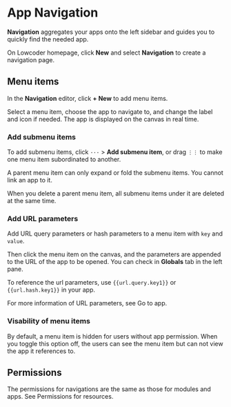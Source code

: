 # App Navigation

**Navigation** aggregates your apps onto the left sidebar and guides you to quickly find the needed app.

On Lowcoder homepage, click **New** and select **Navigation** to create a navigation page.

## Menu items

In the **Navigation** editor, click **+ New** to add menu items.

Select a menu item, choose the app to navigate to, and change the label and icon if needed. The app is displayed on the canvas in real time.

### Add submenu items

To add submenu items, click `···` > **Add submenu item**, or drag `⋮⋮` to make one menu item subordinated to another.

A parent menu item can only expand or fold the submenu items. You cannot link an app to it.

When you delete a parent menu item, all submenu items under it are deleted at the same time.

### Add URL parameters

Add URL query parameters or hash parameters to a menu item with `key` and `value`.

Then click the menu item on the canvas, and the parameters are appended to the URL of the app to be opened. You can check in **Globals** tab in the left pane.

To reference the url parameters, use `{{url.query.key1}}` or `{{url.hash.key1}}` in your app.

For more information of URL parameters, see Go to app.

### Visability of menu items

By default, a menu item is hidden for users without app permission. When you toggle this option off, the users can see the menu item but can not view the app it references to.

## Permissions

The permissions for navigations are the same as those for modules and apps. See Permissions for resources.
